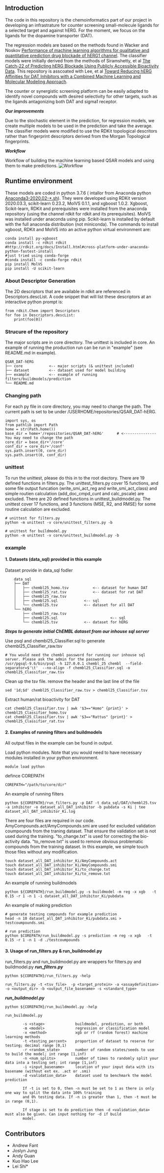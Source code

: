 ## Introduction
The code in this repository is the chemoinformatics part of our project in developing an infrastrature for counter screening small-molecule ligands for a selected target and against hERG. 
For the moment, we focus on the ligands for the dopamine transporter (DAT).  

The regression models are based on the methods found in Wacker and Noskov
[Performance of machine learning algorithms for qualitative and quantitative
prediction drug blockade of hERG1 channel](https://doi.org/10.1016/j.comtox.2017.05.001).
The classifier models were initially derived from the methods of
Siramshetty, et al [The Catch-22 of Predicting hERG Blockade Using Publicly Accessible Bioactivity Data](https://pubs.acs.org/doi/10.1021/acs.jcim.8b00150). This repository is asscoated with Lee, et al [Toward Reducing hERG Affinities for DAT Inhibitors with a Combined Machine Learning and Molecular Modeling Approach](https://pubs.acs.org/doi/abs/10.1021/acs.jcim.1c00856).

The counter or synergistic screening platform can be easily adapted to identify novel compounds with desired selectivity for other targets, such as the ligands antagonizing both DAT and sigma1 receptor. 

***Our improvements***
 
Due to the stochastic element in the prediction, for regression models, we create multiple models to be used in the prediction and take the average. The classifier models were modified to use the RDKit topological
descritors rather than fingerprint descriptors derived from the Morgan Topological fingerprints.

***Workflow***

Workflow of building the machine learning based QSAR models and using them to make predictions.
![Workflow](core/doc/workflow_v3_ls-01.png)

## Runtime environment

These models are coded in python 3.7.6 ( intallor from Anaconda python [Anaconda3-2020.02-*.sh](https://repo.anaconda.com/archive/)). 
They were developed using RDKit version 2020.03.3, scikit-learn 0.23.2, MolVS 0.1.1, and xgboost 1.0.2.  Xgboost,
Scikit-learn, RDKit and prerequisites were installed from the anaconda
repository (using the channel rdkit for rdkit and its prerequisites).  MolVS
was installed under anaconda using pip. Scikit-learn is installed by
default with the full anaconda distribution (not miniconda). The commands to
install xgboost, RDKit and MolVS into an active python virtual environment
are:
```
conda install py-xgboost
conda install -c rdkit rdkit 
#http://rdkit.org/docs/Install.html#cross-platform-under-anaconda-python-fastest-install
#just tried using conda-forge
#conda install -c conda-forge rdkit
pip install MolVS
pip install -U scikit-learn
```

### About Descriptor Generation

The 2D descriptors that are available in rdkit are referenced in Descriptors.descList.  A code snippet that will list
these descriptors at an interactive python prompt is:
```
from rdkit.Chem import Descriptors
for foo in Descriptors.descList:
    print(foo[0])
```

### Strucure of the repository
The major scripts are in core directory. The unittest is included in core. An example of running the production run can 
be run in "example" (see README.md in example). 

    QSAR_DAT-hERG
    ├── core            <-- major scripts (& unittest included)
    ├── dataset         <-- dataset used for model building
    ├── example         <-- example of running filters/buildmodels/prediction
    └── README.md

### Changing path
For each py file in core directory, you may need to change the path. The current path is set to be under /USERHOME/repositories/QSAR_DAT-hERG. 

    import sys, os
    from pathlib import Path
    home = str(Path.home())
    base_dir = home+'/repositories/QSAR_DAT-hERG'      # <--------------- You may need to change the path 
    core_dir = base_dir+'/core'
    conf_dir = core_dir+'/conf'
    sys.path.insert(0, core_dir)
    sys.path.insert(0, conf_dir)


### unittest
To run the unittest, please do this in to the root diectory. There are 19 defined functions in filters.py. The 
unittest_filters.py cover 15 functions, and some file output funcation (write_smi_act_reg 
and write_smi_act_class) and simple routien calculation (add_doc_cmpd_cunt and calc_pscale) are excluded. There are 
20 defined functions in unittest_buildmodel.py. The unittest cover 17 functions, 
and 3 functions (MSE, R2, and RMSE) for some routine calculation are excluded.

    # unittest for filters.py
    python -m unittest -v core/unittest_filters.py -b

    # unittest for buildmodel.py
    python -m unittest -v core/unittest_buildmodel.py -b

### example
#### 1. Datasets (data_sql) provided in this example
Dataset provide in data_sql fodler

        data_sql
        ├── DAT
        │   ├── chembl25_homo.tsv			<-- dataset for human DAT
        │   ├── chembl25_rat.tsv			<-- dataset for rat DAT
        │   ├── chembl25_raw.tsv
        │   ├── chembl25.sql			<-- sql
        │   └── chembl25.tsv			<-- dataset for all DAT
        └── hERG
            ├── chembl25_raw.tsv
            ├── chembl25.sql                        <-- sql
            └── chembl25.tsv			<-- dataset for hERG

***Steps to generate initial ChEMBL dataset from our inhouse sql server***

Use psql and chembl25_Classifier.sql to generate chembl25_Classifier_raw.tsv
   
    # You would need the chembl password for running our inhouse sql server. Please ask the admin for the password.   
    /usr/pgsql-9.6/bin/psql -h 127.0.0.1 chembl_25 chembl  --field-separator=$'\t'  --no-align -f chembl25_Classifier.sql -o chembl25_Classifier_raw.tsv

Clean up the tsv file. remove the header and the last line of the file

    sed '1d;$d' chembl25_Classifier_raw.tsv > chembl25_Classifier.tsv

Extract human/rat bioactivity for DAT

    cat chembl25_Classifier.tsv | awk '$3=="Homo" {print}' > chembl25_Classifier_homo.tsv
    cat chembl25_Classifier.tsv | awk '$3=="Rattus" {print}' > chembl25_Classifier_rat.tsv

#### 2. Examples of running filters and buildmodels
All output files in the example can be found in output. 

Load python modules. Note that you would need to have necessary modules installed in your python environment.  

    module load python

defince COREPATH

    COREPATH="/path/to/core/dir"

An example of running filters

    python ${COREPATH}/run_filters.py -p DAT -t data_sql/DAT/chembl25.tsv -a inhibitor -o dataset_all_DAT_inhibitor -b pubdata -s Ki | tee dataset_all_DAT_inhibitor_Ki.log


There are four files are required in our code. AmyCompounds.act/AmyCompounds.smi are used for excluded validation coumpounds from the traning dataset. 
That ensure the validation set is not used during the training.  "to_change.txt" is used for correcting the bio-activity data. "to_remove.txt" is used 
to remove obvious problematic compounds from the training dataset. In this example, we simple touch those files without any modification. 

    touch dataset_all_DAT_inhibitor_Ki/AmyCompounds.act
    touch dataset_all_DAT_inhibitor_Ki/AmyCompounds.smi
    touch dataset_all_DAT_inhibitor_Ki/to_change.txt
    touch dataset_all_DAT_inhibitor_Ki/to_remove.txt

An example of running buildmodels

    python ${COREPATH}/run_buildmodel.py -s buildmodel -m reg -x xgb   -t 0.15 -r 1 -n 1 -i dataset_all_DAT_inhibitor_Ki/pubdata

An example of making prediction

    # generate testing compounds for example prediction
    head -n 10 dataset_all_DAT_inhibitor_Ki/pubdata.smi > testcoumpounds.smi

    # run prediction
    python $COREPATH/run_buildmodel.py -s prediction -m reg -x xgb   -t 0.15 -r 1 -n 1 -d ./testcoumpounds



#### 3. Usage of run_filters.py & run_buildmodel.py
run_filters.py and run_buildmodel.py are wrappers for filters.py and buildmodel.py 
***run_filters.py***

    python ${COREPATH}/run_filters.py -help

    run_filters.py -t <tsv_file>  -p <target_protein> -a <assaydefinition> -o <output_dir> -b <output_file_basename> -s <standard_type>

***run_buildmodel.py***

    python ${COREPATH}/run_buildmodel.py -help
    
    run_buildmodel.py 
            
            -s <stage>              buildmodel, prediction, or both
            -m <model>              regression or classification model
            -x <method>             xgb or rf (random forest) machine learning methods
            -t <testing_percent>    proportion of dataset to reserve for testing; decimal range [0,1)
            -r <random_state>       number of random states/seeds to use to build the model; int range [1,inf)
            -n <num_splits>         number of times to randomly split your data into a testing set; int range [1,inf)
            -i <input_basename>     location of your input data with its basename (without ext ex. .act or .smi)
            -d <validation_data>    dataset used to benchmark the model prediction
    
            If -t is set to 0, then -n must be set to 1 as there is only one way to split the data into 100% training
            and 0% testing data. If -n is greater than 1, then -t must be in range (0,1).
            
            If stage is set to do prediction then -d <validation_data> must also be given. Can input nothing for -d if build
            model.



## Contributors
* Andrew Fant 
* Joslyn Jung
* Andy Guan
* Kuo Hao Lee
* Lei Shi*  


